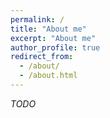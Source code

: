 ```yaml
---
permalink: /
title: "About me"
excerpt: "About me"
author_profile: true
redirect_from: 
  - /about/
  - /about.html
---
```


*TODO*
